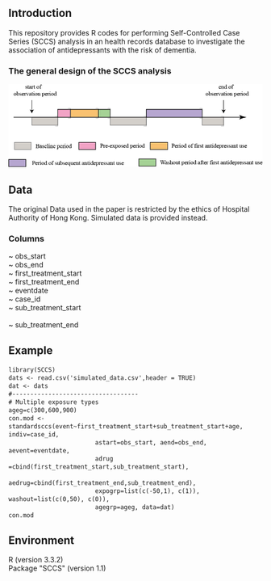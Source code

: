 ## Introduction

This repository provides R codes for performing Self-Controlled Case Series (SCCS) analysis in an health records database to investigate the association of antidepressants with the risk of dementia.

### The general design of the SCCS analysis
![figure](https://github.com/zhongzhixu/SCCS/blob/master/design.png)

## Data
The original Data used in the paper is restricted by the ethics of Hospital Authority of Hong Kong. Simulated data is provided instead.
### Columns </br>
~ obs_start</br>
~	obs_end</br>
~ first_treatment_start</br>
~ first_treatment_end</br>
~ eventdate</br>
~ case_id</br>
~	sub_treatment_start</br>	
~ sub_treatment_end</br>

## Example
```
library(SCCS)
dats <- read.csv('simulated_data.csv',header = TRUE)
dat <- dats
#-----------------------------------
# Multiple exposure types
ageg=c(300,600,900)
con.mod <- standardsccs(event~first_treatment_start+sub_treatment_start+age, indiv=case_id,
                        astart=obs_start, aend=obs_end, aevent=eventdate,
                        adrug =cbind(first_treatment_start,sub_treatment_start),
                        aedrug=cbind(first_treatment_end,sub_treatment_end),
                        expogrp=list(c(-50,1), c(1)), washout=list(c(0,50), c(0)),
                        agegrp=ageg, data=dat)
con.mod
```
## Environment
R (version 3.3.2)</br>
Package "SCCS" (version 1.1)


